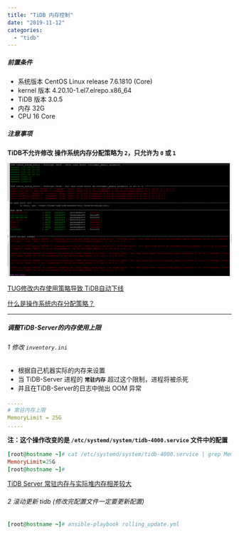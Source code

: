 ```yaml
---
title: "TiDB 内存控制"
date: "2019-11-12"
categories: 
  - "tidb"
---
```


##### 前置条件

- 系统版本 CentOS Linux release 7.6.1810 (Core)
- kernel 版本 4.20.10-1.el7.elrepo.x86\_64
- TiDB 版本 3.0.5
- 内存 32G
- CPU 16 Core

##### 注意事项

**TiDB不允许修改 操作系统内存分配策略为 `2`，只允许为 `0` 或 `1`**

[![](images/6bfeb96155363daf4ab03a63b19df11b661443d6.png)](https://asktug.com/uploads/default/original/2X/6/6bfeb96155363daf4ab03a63b19df11b661443d6.png)

[TUG修改内存使用策略导致 TiDB自动下线](https://asktug.com/t/tidb/1716/4 "TUG修改内存使用策略导致 TiDB自动下线")

[什么是操作系统内存分配策略？](http://www.dev-share.top/2019/11/04/linux-oom-killer/ "什么是操作系统内存分配策略？")

* * *

##### 调整TiDB-Server的内存使用上限

###### 1 修改 `inventory.ini`

- 根据自己机器实际的内存来设置
- 当 TiDB-Server 进程的 **`常驻内存`** 超过这个限制，进程将被杀死
- 并且在TiDB-Server的日志中抛出 OOM 异常

```yml
.....
# 常驻内存上限
MemoryLimit = 25G
.....
```

**注：这个操作改变的是 `/etc/systemd/system/tidb-4000.service` 文件中的配置**

```ruby
[root@hostname ~]# cat /etc/systemd/system/tidb-4000.service | grep MemoryLimit
MemoryLimit=25G
[root@hostname ~]#

```

[TiDB Server 常驻内存与实际堆内存相差较大](https://asktug.com/t/tidb-server/1679/5 "TiDB Server 常驻内存与实际堆内存相差较大")

###### 2 滚动更新 tidb (修改完配置文件一定要更新配置)

```ruby
[root@hostname ~]# ansible-playbook rolling_update.yml
```
